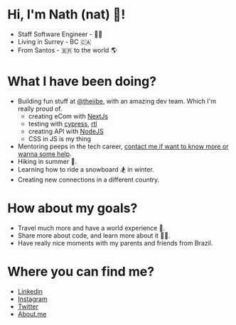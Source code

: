 # Hi, I'm Nath (nat) 👋!

- Staff Software Engineer - 👩‍💻
- Living in Surrey - BC 🇨🇦
- From Santos - 🇧🇷 to the world 🌎

# What I have been doing?

- Building fun stuff at [@thejibe](https://github.com/thejibe), with an amazing dev team. Which I'm really proud of.
  - creating eCom with [NextJs](https://nextjs.org/)
  - testing with [cypress](https://www.cypress.io/), [rtl](https://testing-library.com/)
  - creating API with [NodeJS](https://nodejs.org/docs/latest-v16.x/api/)
  - CSS in JS is my thing
- Mentoring peeps in the tech career, [contact me if want to know more or wanna some help](mailto:hello@nathpaiva.com.br).
- Hiking in summer 🥾.
- Learning how to ride a snowboard 🏂 in winter.
- Creating new connections in a different country.

# How about my goals?

- Travel much more and have a world experience 🛫.
- Share more about code, and learn more about it 👩‍💻.
- Have really nice moments with my parents and friends from Brazil.

# Where you can find me?

- [Linkedin](https://www.linkedin.com/in/nathpaiva)
- [Instagram](https://www.instagram.com/nathpaiva)
- [Twitter](https://twitter.com/nathpaiva)
- [About.me](https://about.me/nathpaiva)
